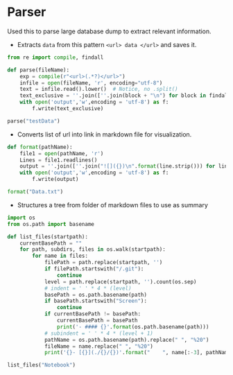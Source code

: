 # Parser

Used this to parse large database dump to extract relevant information.

- Extracts `data` from this pattern `<url> data </url>` and saves it.

```py
from re import compile, findall

def parse(fileName):
    exp = compile(r"<url>(.*?)</url>")
    infile = open(fileName, 'r', encoding="utf-8")
    text = infile.read().lower()  # Notice, no .split()
    text_exclusive = ''.join([''.join(block + "\n") for block in findall(exp, text)])
    with open('output','w',encoding = 'utf-8') as f:
        f.write(text_exclusive)

parse("testData")
```

- Converts list of url into link in markdown file for visualization.

```py
def format(pathName):
    file1 = open(pathName, 'r')
    Lines = file1.readlines()
    output = ''.join([''.join("![]({})\n".format(line.strip())) for line in Lines ])
    with open('output','w',encoding = 'utf-8') as f:
        f.write(output)

format("Data.txt")
```

- Structures a tree from folder of markdown files to use as summary

```py
import os
from os.path import basename

def list_files(startpath):
    currentBasePath = ""
    for path, subdirs, files in os.walk(startpath):
        for name in files:
            filePath = path.replace(startpath, '')
            if filePath.startswith("/.git"):
                continue
            level = path.replace(startpath, '').count(os.sep)
            # indent = ' ' * 4 * (level)
            basePath = os.path.basename(path)
            if basePath.startswith("Screen"):
                continue
            if currentBasePath != basePath:
                currentBasePath = basePath
                print('- #### {}'.format(os.path.basename(path)))
            # subindent = ' ' * 4 * (level + 1)
            pathName = os.path.basename(path).replace(" ", "%20")
            fileName = name.replace(" ", "%20")
            print('{}- [{}](./{}/{})'.format("    ", name[:-3], pathName, fileName))

list_files("Notebook")
```